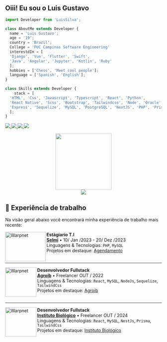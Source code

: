   <!-- 
    welcome my readme

    developer: Luis Silvah
    email: luisgsilva21@gmail.com
    date Create: ?

    webSite: https://luissilva.vercel.app/
   -->

## Oiii! Eu sou o Luis Gustavo 
```js
import Developer from 'LuisSilva';

class AboutMe extends Developer {
  name = 'Luis Gustavo';
  age = '19';
  country = 'Brazil';
  College = 'PUC Campinas Software Engineering'
  interestdIn = [
  'Django', 'Vue', 'Flutter', 'Swift',
  'Java', 'Angular', 'Jupyter', 'Kotlin', 'Ruby'
  ];
  hobbies = ['Chess', 'Meet cool people'];
  language = ['Spanish', 'English'];
}

class Skills extends Developer {
    stack = [
  'HTML', 'Css', 'Javascript', 'Typescript', 'React', 'Python',
  'React Native', 'Scss', 'Bootstrap', 'Tailwindcss', 'Node', 'Oracle',
  'Express', 'Sequelize', 'MySQL', 'PostgreSQL', 'NextJS', 'PHP', 'Prisma',
  ];
}
```
<p>
<a href="https://www.linkedin.com/in/luis-gustavo-4b35411ab/" rel="nofollow" target="_blank">
  <img src="https://img.shields.io/badge/-LinkedIn-%230077B5?style=for-the-badge&amp;logo=linkedin&amp;logoColor=white" data-canonical-src="https://img.shields.io/badge/-LinkedIn-%230077B5?style=for-the-badge&amp;logo=linkedin&amp;logoColor=white" style="max-width:100%;">
  </a>
<a href="https://www.instagram.com/_luis.silvah/" rel="nofollow" target="_blank">
  <img src="https://img.shields.io/badge/-Instagram-%23E4405F?style=for-the-badge&amp;logo=instagram&amp;logoColor=white" data-canonical-src="https://img.shields.io/badge/-Instagram-%23E4405F?style=for-the-badge&amp;logo=instagram&amp;logoColor=white" style="max-width:100%;">
  </a>
  <a  href="mailto:luisgsilva21@gmail.com" rel="nofollow" >
    <img src="https://img.shields.io/badge/-Gmail-%23333?style=for-the-badge&logo=gmail&logoColor=white" target="_blank">
  </a>
  <a href="https://www.github.com/LuisSilvah" rel="nofollow">
  <img src="https://img.shields.io/github/followers/LuisSilvah.svg?style=for-the-badge&logo=github&logoColor=white&label=Follow&maxAge=23333?" style="max-width:100%;">
  </a> 
</p>
  

 <div align="center">
  <a href="https://github.com/LuisSilvah">
  <img height="180em" src="https://github-readme-stats.vercel.app/api?username=LuisSilvah&show_icons=true&theme=dracula&include_all_commits=true&count_private=true"/>
  </a>
</div>

 <div align="center">
  <a href="https://github.com/LuisSilvah">
  <img align="center" src="https://github-readme-stats.vercel.app/api/top-langs/?username=LuisSilvah&theme=dracula&hide_langs_below=1" />
  </a>
</div>


  ## :briefcase: Experiência de trabalho

  Na visão geral abaixo você encontrará minha experiência de trabalho mais recente:

[<img align="left" height="94px" width="130px" alt="Warpnet" src="https://pt-br.selmi.com.br/assets/img/selmi-logo.svg"/>](https://www.selmi.com.br/)

**Estágiario T.I** \
[**Selmi**](https://www.selmi.com.br/) • 10/ Jan /2023 - 20/ Dez /2023 \
Linguagens & Tecnologias: `PHP`, `MySQL`\
Projetos em destaque: [Agendamento]() \
<br/>

<hr />

[<img align="left" height="94px" width="100px" alt="Warpnet" src="https://github.com/LuisSilvah/LuisSilvah/assets/79490427/73b492c1-1b9c-4f81-a8e8-65a50cb3f425"/>](https://agroib.proceshub.com/)

**Desenvolvedor Fullstack** \
[**Agroib**](https://agroib.proceshub.com/) • Freelancer OUT / 2022 \
Linguagens & Tecnologias: `React`, `MySQL`, `NodeJs`, `Sequelize`, `TailwindCss`\
Projetos em destaque: [Agroib](https://agroib.proceshub.com/) \
<br/>

<hr/>

[<img align="left" height="94px" width="100px" alt="Warpnet" src="https://github.com/LuisSilvah/LuisSilvah/assets/79490427/f0cb7659-66a7-42e5-9943-8e4438e6c209"/>](https://instituto.proceshub.com/)

**Desenvolvedor Fullstack** \
[**Instituto Biológico**](https://instituto.proceshub.com/) • Freelancer OUT / 2024 \
Linguagens & Tecnologias: `React`, `MySQL`, `NestJs`, `Prisma`, `TailwindCss`\
Projetos em destaque: [Instituto Biológico](https://instituto.proceshub.com/) \
<br/>


  



